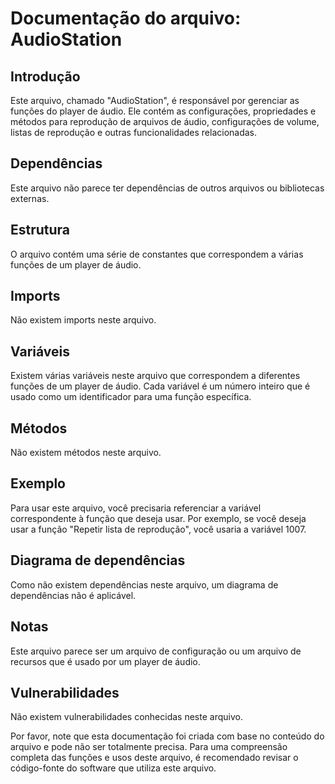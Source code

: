 # Documentação do arquivo: AudioStation

## Introdução

Este arquivo, chamado "AudioStation", é responsável por gerenciar as funções do player de áudio. Ele contém as configurações, propriedades e métodos para reprodução de arquivos de áudio, configurações de volume, listas de reprodução e outras funcionalidades relacionadas.

## Dependências

Este arquivo não parece ter dependências de outros arquivos ou bibliotecas externas.

## Estrutura

O arquivo contém uma série de constantes que correspondem a várias funções de um player de áudio.

## Imports

Não existem imports neste arquivo.

## Variáveis

Existem várias variáveis neste arquivo que correspondem a diferentes funções de um player de áudio. Cada variável é um número inteiro que é usado como um identificador para uma função específica.

## Métodos

Não existem métodos neste arquivo.

## Exemplo

Para usar este arquivo, você precisaria referenciar a variável correspondente à função que deseja usar. Por exemplo, se você deseja usar a função "Repetir lista de reprodução", você usaria a variável 1007.

## Diagrama de dependências

Como não existem dependências neste arquivo, um diagrama de dependências não é aplicável.

## Notas

Este arquivo parece ser um arquivo de configuração ou um arquivo de recursos que é usado por um player de áudio.

## Vulnerabilidades

Não existem vulnerabilidades conhecidas neste arquivo.

Por favor, note que esta documentação foi criada com base no conteúdo do arquivo e pode não ser totalmente precisa. Para uma compreensão completa das funções e usos deste arquivo, é recomendado revisar o código-fonte do software que utiliza este arquivo.